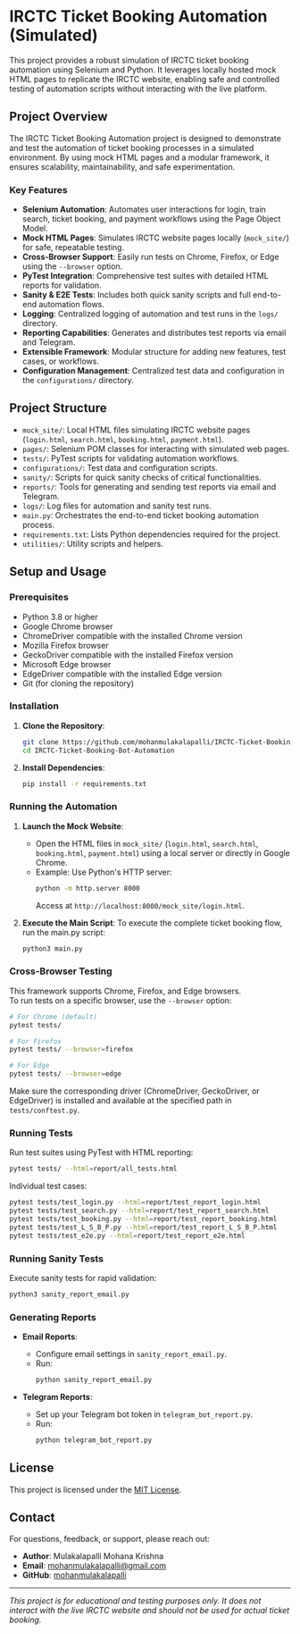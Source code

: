 # IRCTC Ticket Booking Automation (Simulated)

This project provides a robust simulation of IRCTC ticket booking automation using Selenium and Python. It leverages locally hosted mock HTML pages to replicate the IRCTC website, enabling safe and controlled testing of automation scripts without interacting with the live platform.

## Project Overview

The IRCTC Ticket Booking Automation project is designed to demonstrate and test the automation of ticket booking processes in a simulated environment. By using mock HTML pages and a modular framework, it ensures scalability, maintainability, and safe experimentation.

### Key Features

- **Selenium Automation**: Automates user interactions for login, train search, ticket booking, and payment workflows using the Page Object Model.
- **Mock HTML Pages**: Simulates IRCTC website pages locally (`mock_site/`) for safe, repeatable testing.
- **Cross-Browser Support**: Easily run tests on Chrome, Firefox, or Edge using the `--browser` option.
- **PyTest Integration**: Comprehensive test suites with detailed HTML reports for validation.
- **Sanity & E2E Tests**: Includes both quick sanity scripts and full end-to-end automation flows.
- **Logging**: Centralized logging of automation and test runs in the `logs/` directory.
- **Reporting Capabilities**: Generates and distributes test reports via email and Telegram.
- **Extensible Framework**: Modular structure for adding new features, test cases, or workflows.
- **Configuration Management**: Centralized test data and configuration in the `configurations/` directory.

## Project Structure

- `mock_site/`: Local HTML files simulating IRCTC website pages (`login.html`, `search.html`, `booking.html`, `payment.html`).
- `pages/`: Selenium POM classes for interacting with simulated web pages.
- `tests/`: PyTest scripts for validating automation workflows.
- `configurations/`: Test data and configuration scripts.
- `sanity/`: Scripts for quick sanity checks of critical functionalities.
- `reports/`: Tools for generating and sending test reports via email and Telegram.
- `logs/`: Log files for automation and sanity test runs.
- `main.py`: Orchestrates the end-to-end ticket booking automation process.
- `requirements.txt`: Lists Python dependencies required for the project.
- `utilities/`: Utility scripts and helpers.

## Setup and Usage

### Prerequisites

- Python 3.8 or higher
- Google Chrome browser
- ChromeDriver compatible with the installed Chrome version
- Mozilla Firefox browser
- GeckoDriver compatible with the installed Firefox version
- Microsoft Edge browser
- EdgeDriver compatible with the installed Edge version
- Git (for cloning the repository)

### Installation

1. **Clone the Repository**:
   ```bash
   git clone https://github.com/mohanmulakalapalli/IRCTC-Ticket-Booking-Bot-Automation.git
   cd IRCTC-Ticket-Booking-Bot-Automation
   ```

2. **Install Dependencies**:
   ```bash
   pip install -r requirements.txt
   ```

### Running the Automation

1. **Launch the Mock Website**:
   - Open the HTML files in `mock_site/` (`login.html`, `search.html`, `booking.html`, `payment.html`) using a local server or directly in Google Chrome.
   - Example: Use Python's HTTP server:
     ```bash
     python -m http.server 8000
     ```
     Access at `http://localhost:8000/mock_site/login.html`.

2. **Execute the Main Script**:
   To execute the complete ticket booking flow, run the main.py script:

   ```bash
   python3 main.py
   ```

### Cross-Browser Testing

This framework supports Chrome, Firefox, and Edge browsers.  
To run tests on a specific browser, use the `--browser` option:

```bash
# For Chrome (default)
pytest tests/

# For Firefox
pytest tests/ --browser=firefox

# For Edge
pytest tests/ --browser=edge
```

Make sure the corresponding driver (ChromeDriver, GeckoDriver, or EdgeDriver) is installed and available at the specified path in `tests/conftest.py`.

### Running Tests

Run test suites using PyTest with HTML reporting:

```bash
pytest tests/ --html=report/all_tests.html
```

Individual test cases:
```bash
pytest tests/test_login.py --html=report/test_report_login.html
pytest tests/test_search.py --html=report/test_report_search.html
pytest tests/test_booking.py --html=report/test_report_booking.html
pytest tests/test_L_S_B_P.py --html=report/test_report_L_S_B_P.html
pytest tests/test_e2e.py --html=report/test_report_e2e.html
```

### Running Sanity Tests

Execute sanity tests for rapid validation:
```bash
python3 sanity_report_email.py
```

### Generating Reports

- **Email Reports**:
  - Configure email settings in `sanity_report_email.py`.
  - Run:
    ```bash
    python sanity_report_email.py
    ```

- **Telegram Reports**:
  - Set up your Telegram bot token in `telegram_bot_report.py`.
  - Run:
    ```bash
    python telegram_bot_report.py
    ```
## License

This project is licensed under the [MIT License](LICENSE).

## Contact

For questions, feedback, or support, please reach out:

- **Author**: Mulakalapalli Mohana Krishna
- **Email**: mohanmulakalapalli@gmail.com
- **GitHub**: [mohanmulakalapalli](https://github.com/mohanmulakalapalli)

---

*This project is for educational and testing purposes only. It does not interact with the live IRCTC website and should not be used for actual ticket booking.*




